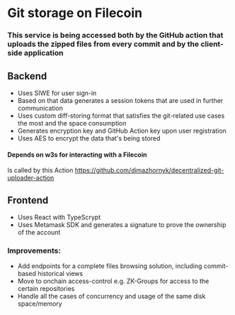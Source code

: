 # Git storage on Filecoin

### This service is being accessed both by the GitHub action that uploads the zipped files from every commit and by the client-side application
## Backend
- Uses SIWE for user sign-in
- Based on that data generates a session tokens that are used in further communication
- Uses custom diff-storing format that satisfies the git-related use cases the most and the space consumption
- Generates encryption key and GitHub Action key upon user registration
- Uses AES to encrypt the data that's being stored
#### Depends on w3s for interacting with a Filecoin
Is called by this Action https://github.com/dimazhornyk/decentralized-git-uploader-action

## Frontend
- Uses React with TypeScrypt
- Uses Metamask SDK and generates a signature to prove the ownership of the account

### Improvements:
- Add endpoints for a complete files browsing solution, including commit-based historical views
- Move to onchain access-control e.g. ZK-Groups for access to the certain repositories
- Handle all the cases of concurrency and usage of the same disk space/memory
